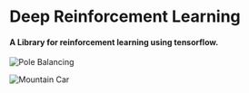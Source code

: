 # Deep Reinforcement Learning
#### A Library for reinforcement learning using tensorflow.


![Pole Balancing](https://user-images.githubusercontent.com/53657825/168461787-7ab11b67-cb4b-4e4b-b5b9-9399cfbec4e8.gif)

![Mountain Car](https://user-images.githubusercontent.com/53657825/168461800-53e65436-434d-4db8-9e0c-ba87ea3b7eae.gif)








